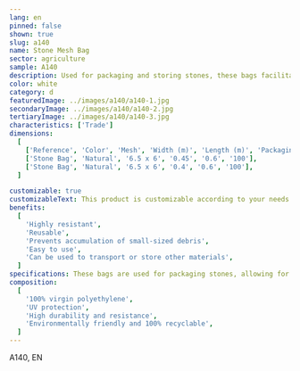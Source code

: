 ```yaml
---
lang: en
pinned: false
shown: true
slug: a140
name: Stone Mesh Bag
sector: agriculture
sample: A140
description: Used for packaging and storing stones, these bags facilitate their storage and allow for easy visibility.
color: white
category: d
featuredImage: ../images/a140/a140-1.jpg
secondaryImage: ../images/a140/a140-2.jpg
tertiaryImage: ../images/a140/a140-3.jpg
characteristics: ['Trade']
dimensions:
  [
    ['Reference', 'Color', 'Mesh', 'Width (m)', 'Length (m)', 'Packaging (pcs)'],
    ['Stone Bag', 'Natural', '6.5 x 6', '0.45', '0.6', '100'],
    ['Stone Bag', 'Natural', '6.5 x 6', '0.4', '0.6', '100'],
  ]

customizable: true
customizableText: This product is customizable according to your needs. Contact us for more information.
benefits:
  [
    'Highly resistant',
    'Reusable',
    'Prevents accumulation of small-sized debris',
    'Easy to use',
    'Can be used to transport or store other materials',
  ]
specifications: These bags are used for packaging stones, allowing for better visibility of the product.
composition:
  [
    '100% virgin polyethylene',
    'UV protection',
    'High durability and resistance',
    'Environmentally friendly and 100% recyclable',
  ]
---
```


A140, EN
